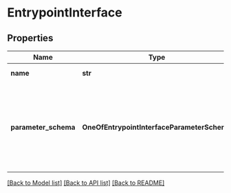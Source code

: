 # EntrypointInterface

## Properties
Name | Type | Description | Notes
------------ | ------------- | ------------- | -------------
**name** | **str** | Entrypoint name | [optional] 
**parameter_schema** | **OneOfEntrypointInterfaceParameterSchema** | JSON Schema of the entrypoint parameter in humanified format (as returned by API) | [optional] 

[[Back to Model list]](../README.md#documentation-for-models) [[Back to API list]](../README.md#documentation-for-api-endpoints) [[Back to README]](../README.md)

